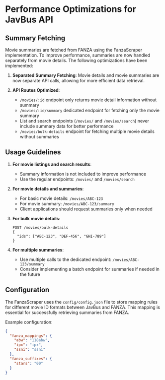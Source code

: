 # Performance Optimizations for JavBus API

## Summary Fetching

Movie summaries are fetched from FANZA using the FanzaScraper implementation. To improve performance, summaries are now handled separately from movie details. The following optimizations have been implemented:

1. **Separated Summary Fetching**: Movie details and movie summaries are now separate API calls, allowing for more efficient data retrieval.

2. **API Routes Optimized**:
   - `/movies/:id` endpoint only returns movie detail information without summary
   - `/movies/:id/summary` dedicated endpoint for fetching only the movie summary
   - List and search endpoints (`/movies/` and `/movies/search`) never include summary data for better performance
   - `/movies/bulk-details` endpoint for fetching multiple movie details without summaries

## Usage Guidelines

1. **For movie listings and search results**:

   - Summary information is not included to improve performance
   - Use the regular endpoints: `/movies/` and `/movies/search`

2. **For movie details and summaries**:

   - For basic movie details: `/movies/ABC-123`
   - For movie summary: `/movies/ABC-123/summary`
   - Client applications should request summaries only when needed

3. **For bulk movie details**:

   ```
   POST /movies/bulk-details
   {
     "ids": ["ABC-123", "DEF-456", "GHI-789"]
   }
   ```

4. **For multiple summaries**:
   - Use multiple calls to the dedicated endpoint: `/movies/ABC-123/summary`
   - Consider implementing a batch endpoint for summaries if needed in the future

## Configuration

The FanzaScraper uses the `config/config.json` file to store mapping rules for different movie ID formats between JavBus and FANZA. This mapping is essential for successfully retrieving summaries from FANZA.

Example configuration:

```json
{
  "fanza_mappings": {
    "abw": "118abw",
    "ipx": "ipx",
    "ssni": "ssni"
  },
  "fanza_suffixes": {
    "stars": "00"
  }
}
```

